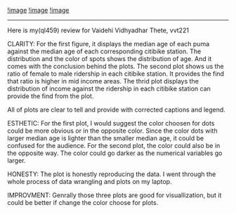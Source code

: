 [!image](https://github.com/qiuyliu/PUI2018_vvt221/blob/master/HW8_vvt221/final1.png)
[!image](https://github.com/qiuyliu/PUI2018_vvt221/blob/master/HW8_vvt221/final2.png)
[!image](https://github.com/qiuyliu/PUI2018_vvt221/blob/master/HW8_vvt221/final3.png)

--------

 Here is my(ql459) review for Vaidehi Vidhyadhar Thete, vvt221
 
 CLARITY: 
 For the first figure, it displays the median age of each puma against the median age of each corresponding citibike station. The distribution and the color of spots shows the distribution of age. And it comes with the conclusion behind the plots. 
 The second plot shows us the ratio of female to male ridership in each citibike station. It provides the find that ratio is higher in mid income areas.
 The thrid plot displays the distribution of income against the ridership in each citibike station can provide the find from the plot.

 All of plots are clear to tell and provide with corrected captions and legend. 

 ESTHETIC: For the first plot, I would suggest the color choosen for dots could be more obvious or in the opposite color. Since the color dots with larger median age is lighter than the smaller median age, it could be confused for the audience. For the second plot, the color could also be in the opposite way. The color could go darker as the numerical variables go larger.

 HONESTY: The plot is honestly reproducing the data. I went through the whole process of data wrangling and plots on my laptop.

 IMPROVMENT: Genrally those three plots are good for visuallization, but it could be better if change the color choose for plots.